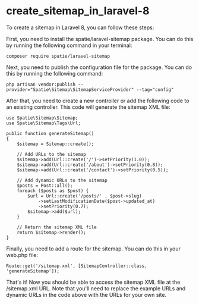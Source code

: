 # create_sitemap_in_laravel-8
To create a sitemap in Laravel 8, you can follow these steps:

First, you need to install the spatie/laravel-sitemap package. You can do this by running the following command in your terminal:

```
composer require spatie/laravel-sitemap
```

Next, you need to publish the configuration file for the package. You can do this by running the following command:

```
php artisan vendor:publish --provider="Spatie\Sitemap\SitemapServiceProvider" --tag="config"
```

After that, you need to create a new controller or add the following code to an existing controller. This code will generate the sitemap XML file:

```
use Spatie\Sitemap\Sitemap;
use Spatie\Sitemap\Tags\Url;

public function generateSitemap()
{
    $sitemap = Sitemap::create();

    // Add URLs to the sitemap
    $sitemap->add(Url::create('/')->setPriority(1.0));
    $sitemap->add(Url::create('/about')->setPriority(0.8));
    $sitemap->add(Url::create('/contact')->setPriority(0.5));

    // Add dynamic URLs to the sitemap
    $posts = Post::all();
    foreach ($posts as $post) {
        $url = Url::create('/posts/' . $post->slug)
            ->setLastModificationDate($post->updated_at)
            ->setPriority(0.7);
        $sitemap->add($url);
    }

    // Return the sitemap XML file
    return $sitemap->render();
}
```

Finally, you need to add a route for the sitemap. You can do this in your web.php file:
```
Route::get('/sitemap.xml', [SitemapController::class, 'generateSitemap']);
```

That's it! Now you should be able to access the sitemap XML file at the /sitemap.xml URL. Note that you'll need to replace the example URLs and dynamic URLs in the code above with the URLs for your own site.
